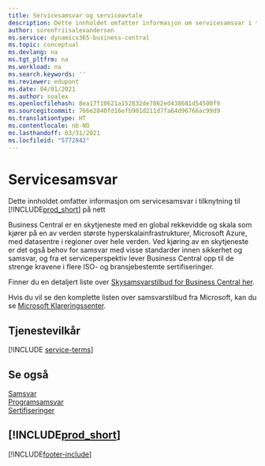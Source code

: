 ```yaml
---
title: Servicesamsvar og serviceavtale
description: Dette innholdet omfatter informasjon om servicesamsvar i tilknytning til Business Central på nett.
author: sorenfriisalexandersen
ms.service: dynamics365-business-central
ms.topic: conceptual
ms.devlang: na
ms.tgt_pltfrm: na
ms.workload: na
ms.search.keywords: ''
ms.reviewer: edupont
ms.date: 04/01/2021
ms.author: soalex
ms.openlocfilehash: 8ea17f10621a152832de7862ed438681d54500f9
ms.sourcegitcommit: 766e2840fd16efb901d211d7fa64d96766ac99d9
ms.translationtype: HT
ms.contentlocale: nb-NO
ms.lasthandoff: 03/31/2021
ms.locfileid: "5772842"
---
```

# <a name="service-compliance"></a>Servicesamsvar

Dette innholdet omfatter informasjon om servicesamsvar i tilknytning til [!INCLUDE[prod_short](../includes/prod_short.md)] på nett  

Business Central er en skytjeneste med en global rekkevidde og skala som kjører på en av verden største hyperskalainfrastrukturer, Microsoft Azure, med datasentre i regioner over hele verden. Ved kjøring av en skytjeneste er det også behov for samsvar med visse standarder innen sikkerhet og samsvar, og fra et serviceperspektiv lever Business Central opp til de strenge kravene i flere ISO- og bransjebestemte sertifiseringer.

Finner du en detaljert liste over [Skysamsvarstilbud for Business Central her](https://aka.ms/d365-compliance-list).

Hvis du vil se den komplette listen over samsvarstilbud fra Microsoft, kan du se [Microsoft Klareringssenter](https://www.microsoft.com/trustcenter/compliance/complianceofferings).

## <a name="service-terms"></a>Tjenestevilkår

[!INCLUDE [service-terms](../includes/service-terms.md)]

## <a name="see-also"></a>Se også

[Samsvar](compliance-overview.md)  
[Programsamsvar](compliance-application-compliance.md)  
[Sertifiseringer](compliance-certifications.md)  

## [!INCLUDE[prod_short](../includes/free_trial_md.md)]  


[!INCLUDE[footer-include](../includes/footer-banner.md)]